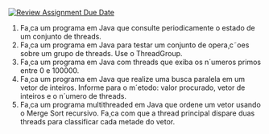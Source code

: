 [![Review Assignment Due Date](https://classroom.github.com/assets/deadline-readme-button-22041afd0340ce965d47ae6ef1cefeee28c7c493a6346c4f15d667ab976d596c.svg)](https://classroom.github.com/a/ugy1sIbG)
1. Fa¸ca um programa em Java que consulte periodicamente o
estado de um conjunto de threads.
2. Fa¸ca um programa em Java para testar um conjunto de
opera¸c˜oes sobre um grupo de threads. Use o ThreadGroup.
3. Fa¸ca um programa em Java com threads que exiba os
n´umeros primos entre 0 e 100000.
4. Fa¸ca um programa em Java que realize uma busca paralela
em um vetor de inteiros. Informe para o m´etodo: valor
procurado, vetor de inteiros e o n´umero de threads.
5. Fa¸ca um programa multithreaded em Java que ordene um
vetor usando o Merge Sort recursivo. Fa¸ca com que a thread
principal dispare duas threads para classificar cada metade do
vetor.